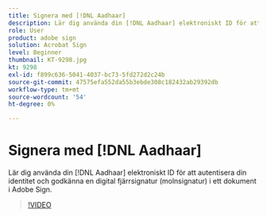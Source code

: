 ```yaml
---
title: Signera med [!DNL Aadhaar]
description: Lär dig använda din [!DNL Aadhaar] elektroniskt ID för att autentisera din identitet och godkänna en digital fjärrsignatur (molnsignatur) i ett dokument i Adobe Sign
role: User
product: adobe sign
solution: Acrobat Sign
level: Beginner
thumbnail: KT-9298.jpg
kt: 9298
exl-id: f899c636-5041-4037-bc73-5fd272d2c24b
source-git-commit: 47575efa552da55b3ebde308c182432ab29392db
workflow-type: tm+mt
source-wordcount: '54'
ht-degree: 0%

---
```


# Signera med [!DNL Aadhaar]

Lär dig använda din [!DNL Aadhaar] elektroniskt ID för att autentisera din identitet och godkänna en digital fjärrsignatur (molnsignatur) i ett dokument i Adobe Sign.

>[!VIDEO](https://video.tv.adobe.com/v/338362?hidetitle=true)
